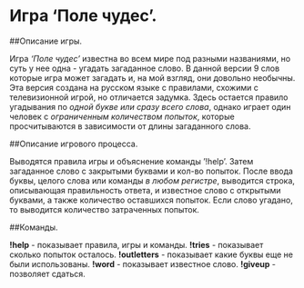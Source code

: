 # Игра ‘Поле чудес’.

##Описание игры.

Игра *‘Поле чудес’* известна во всем мире под разными названиями, но суть у нее одна - угадать загаданное слово. В данной версии 9 слов которые игра может загадать и, на мой взгляд, они довольно необычны. Эта версия создана на русском языке с правилами, схожими с телевизионной игрой, но отличается задумка. Здесь остается правило угадывания по *одной букве или сразу всего слова*, однако играет один человек с *ограниченным количеством попыток*, которые просчитываются в зависимости от длины загаданного слова.

##Описание игрового процесса.

Выводятся правила игры и объяснение команды ’!help’. Затем загаданное слово с закрытыми буквами и кол-во попыток. После ввода буквы, целого слова или команды *в любом регистре*, выводится строка, описывающая правильность ответа, и известное слово с открытыми буквами, а также количество оставшихся попыток. Если слово угадано, то выводится количество затраченных попыток.

##Команды.

**!help** - показывает правила,  игры и  команды.
**!tries** - показывает сколько попыток осталось.
**!outletters** - показывает какие буквы еще не были использованы.
**!word** - показывает известное слово.
**!giveup** - позволяет сдаться.
